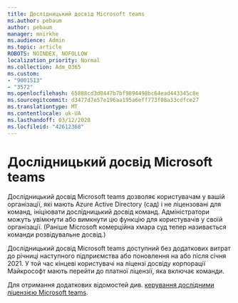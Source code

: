 ```yaml
---
title: Дослідницький досвід Microsoft teams
ms.author: pebaum
author: pebaum
manager: mnirkhe
ms.audience: Admin
ms.topic: article
ROBOTS: NOINDEX, NOFOLLOW
localization_priority: Normal
ms.collection: Adm_O365
ms.custom:
- "9001513"
- "3572"
ms.openlocfilehash: 65888cd3d0447b7bf9894498bc64ead443345c8e
ms.sourcegitcommit: d3477d7e57e196aa195a6eff773f08a33cdfce27
ms.translationtype: MT
ms.contentlocale: uk-UA
ms.lasthandoff: 03/12/2020
ms.locfileid: "42612368"
---
```

# <a name="microsoft-teams-exploratory-experience"></a>Дослідницький досвід Microsoft teams

Дослідницький досвід Microsoft teams дозволяє користувачам у вашій організації, які мають Azure Active Directory (сад) і не ліцензовані для команд, ініціювати дослідницький досвід команд. Адміністратори можуть увімкнути або вимкнути цю функцію для користувачів у своїй організації. (Раніше Microsoft комерційна хмара суд тепер називається команди розвідувальне досвід.)

Дослідницький досвід Microsoft teams доступний без додаткових витрат до річниці наступного підприємства або поновлення на або після січня 2021. У той час кінцеві користувачі на ліцензі досвіду корпорації Майкрософт мають перейти до платної ліцензії, яка включає команди.

Для отримання додаткових відомостей див. [керування дослідними ліцензією Microsoft teams](https://docs.microsoft.com/microsoftteams/teams-exploratory/).
